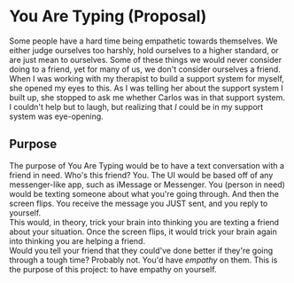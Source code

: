 # You Are Typing (Proposal)
Some people have a hard time being empathetic towards themselves. We either judge ourselves too harshly, hold ourselves 
to a higher standard, or are just mean to ourselves. Some of these things we would never consider doing to a friend, 
yet for many of us, we don't consider ourselves a friend.<br>
When I was working with my therapist to build a support system for myself, she opened my eyes to this. As I was telling 
her about the support system I built up, she stopped to ask me whether Carlos was in that support system. I couldn't 
help but to laugh, but realizing that *I* could be in my support system was eye-opening.

## Purpose
The purpose of You Are Typing would be to have a text conversation with a friend in need. Who's this friend? You. The 
UI would be based off of any messenger-like app, such as iMessage or Messenger. You (person in need) would be texting 
someone about what you're going through. And then the screen flips. You receive the message you JUST sent, and you 
reply to yourself.<br>
This would, in theory, trick your brain into thinking you are texting a friend about your situation. Once the screen 
flips, it would trick your brain again into thinking you are helping a friend.<br>
Would you tell your friend that they could've done better if they're going through a tough time? Probably not. You'd 
have *empathy* on them. This is the purpose of this project: to have empathy on yourself.